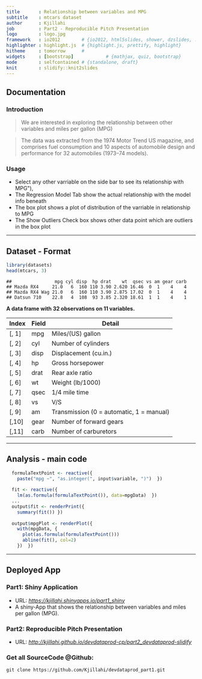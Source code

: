 ```yaml
---
title       : Relationship between variables and MPG
subtitle    : mtcars dataset
author      : Kjillahi
job         : Part2 - Reproducible Pitch Presentation
logo        : logo.jpg
framework   : io2012        # {io2012, html5slides, shower, dzslides, ...}
highlighter : highlight.js  # {highlight.js, prettify, highlight}
hitheme     : tomorrow      # 
widgets     : [bootstrap]            # {mathjax, quiz, bootstrap}
mode        : selfcontained # {standalone, draft}
knit        : slidify::knit2slides
--- 
```


## Documentation

### Introduction

> We are interested in exploring the relationship between other variables and miles per gallon (MPG)

> The data was extracted from the 1974 Motor Trend US magazine, and comprises fuel consumption and 10 aspects of automobile design and performance for 32 automobiles (1973–74 models).

### Usage
- Select any other varriable on the side bar to see its relationship with MPG"),
- The Regression Model Tab show the actual relationship with the model info beneath
- The box plot shows a plot of distribution of the varriable in relationship to MPG
- The Show Outliers Check box shows other data point which are outliers in the box plot 


---

## Dataset - Format


```r
library(datasets)
head(mtcars, 3)
```

```
##                mpg cyl disp  hp drat    wt  qsec vs am gear carb
## Mazda RX4     21.0   6  160 110 3.90 2.620 16.46  0  1    4    4
## Mazda RX4 Wag 21.0   6  160 110 3.90 2.875 17.02  0  1    4    4
## Datsun 710    22.8   4  108  93 3.85 2.320 18.61  1  1    4    1
```

**A data frame with 32 observations on 11 variables.**

| Index | Field | Detail |
------- | ----- | ------ |
| [, 1] | mpg | Miles/(US) gallon |
| [, 2]  | cyl | Number of cylinders |
| [, 3]	| disp | Displacement (cu.in.) |
| [, 4]	| hp | Gross horsepower |
| [, 5]	| drat | Rear axle ratio |
| [, 6]	| wt | Weight (lb/1000) |
| [, 7]	| qsec | 1/4 mile time |
| [, 8]	| vs | V/S |
| [, 9]	| am | Transmission (0 = automatic, 1 = manual) |
| [,10]	| gear | Number of forward gears |
| [,11]	| carb | Number of carburetors |

---

## Analysis - main code

```r
  formulaTextPoint <- reactive({
    paste("mpg ~", "as.integer(", input$variable, ")")  })
  
  fit <- reactive({
    lm(as.formula(formulaTextPoint()), data=mpgData)  })
  ...
  output$fit <- renderPrint({
    summary(fit()) })
  
  output$mpgPlot <- renderPlot({
    with(mpgData, {
      plot(as.formula(formulaTextPoint()))
      abline(fit(), col=2)
    })  })

```

---

## Deployed App

### Part1: Shiny Application  
- URL: *https://kjillahi.shinyapps.io/part1_shiny*
- A shiny-App that shows the relationship between variables and miles per gallon (MPG).

### Part2: Reproducible Pitch Presentation  
- URL: *http://kjillahi.github.io/devdataprod-cp/part2_devdataprod-slidify*

### Get all SourceCode @Github:

```
git clone https://github.com/Kjillahi/devdataprod_part1.git
```

